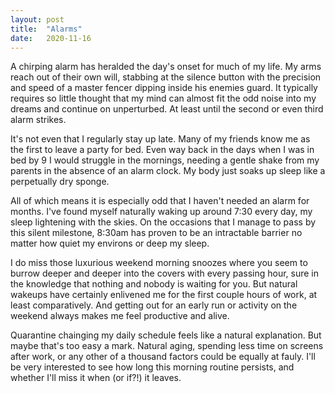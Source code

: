 ```yaml
---
layout: post
title:  "Alarms"
date:   2020-11-16
---
```

A chirping alarm has heralded the day's onset for much of my life. My arms reach out of their own will, stabbing at the silence button with the precision and speed of a master fencer dipping inside his enemies guard. It typically requires so little thought that my mind can almost fit the odd noise into my dreams and continue on unperturbed. At least until the second or even third alarm strikes. 

It's not even that I regularly stay up late. Many of my friends know me as the first to leave a party for bed. Even way back in the days when I was in bed by 9 I would struggle in the mornings, needing a gentle shake from my parents in the absence of an alarm clock. My body just soaks up sleep like a perpetually dry sponge. 

All of which means it is especially odd that I haven't needed an alarm for months. I've found myself naturally waking up around 7:30 every day, my sleep lightening with the skies. On the occasions that I manage to pass by this silent milestone, 8:30am has proven to be an intractable barrier no matter how quiet my environs or deep my sleep. 

I do miss those luxurious weekend morning snoozes where you seem to burrow deeper and deeper into the covers with every passing hour, sure in the knowledge that nothing and nobody is waiting for you. But natural wakeups have certainly enlivened me for the first couple hours of work, at least comparatively. And getting out for an early run or activity on the weekend always makes me feel productive and alive. 

Quarantine chainging my daily schedule feels like a natural explanation. But maybe that's too easy a mark. Natural aging, spending less time on screens after work, or any other of a thousand factors could be equally at fauly. I'll be very interested to see how long this morning routine persists, and whether I'll miss it when (or if?!) it leaves. 